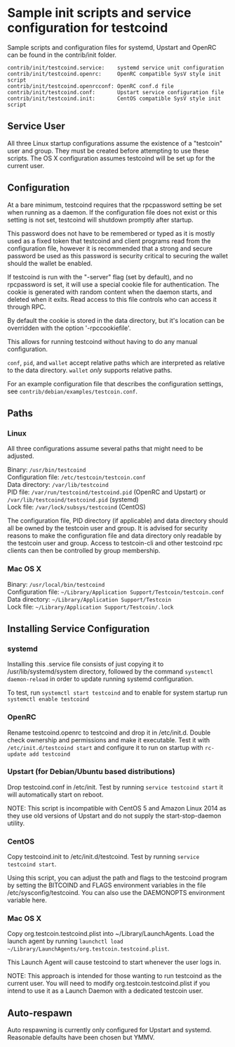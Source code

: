 Sample init scripts and service configuration for testcoind
==========================================================

Sample scripts and configuration files for systemd, Upstart and OpenRC
can be found in the contrib/init folder.

    contrib/init/testcoind.service:    systemd service unit configuration
    contrib/init/testcoind.openrc:     OpenRC compatible SysV style init script
    contrib/init/testcoind.openrcconf: OpenRC conf.d file
    contrib/init/testcoind.conf:       Upstart service configuration file
    contrib/init/testcoind.init:       CentOS compatible SysV style init script

Service User
---------------------------------

All three Linux startup configurations assume the existence of a "testcoin" user
and group.  They must be created before attempting to use these scripts.
The OS X configuration assumes testcoind will be set up for the current user.

Configuration
---------------------------------

At a bare minimum, testcoind requires that the rpcpassword setting be set
when running as a daemon.  If the configuration file does not exist or this
setting is not set, testcoind will shutdown promptly after startup.

This password does not have to be remembered or typed as it is mostly used
as a fixed token that testcoind and client programs read from the configuration
file, however it is recommended that a strong and secure password be used
as this password is security critical to securing the wallet should the
wallet be enabled.

If testcoind is run with the "-server" flag (set by default), and no rpcpassword is set,
it will use a special cookie file for authentication. The cookie is generated with random
content when the daemon starts, and deleted when it exits. Read access to this file
controls who can access it through RPC.

By default the cookie is stored in the data directory, but it's location can be overridden
with the option '-rpccookiefile'.

This allows for running testcoind without having to do any manual configuration.

`conf`, `pid`, and `wallet` accept relative paths which are interpreted as
relative to the data directory. `wallet` *only* supports relative paths.

For an example configuration file that describes the configuration settings,
see `contrib/debian/examples/testcoin.conf`.

Paths
---------------------------------

### Linux

All three configurations assume several paths that might need to be adjusted.

Binary:              `/usr/bin/testcoind`  
Configuration file:  `/etc/testcoin/testcoin.conf`  
Data directory:      `/var/lib/testcoind`  
PID file:            `/var/run/testcoind/testcoind.pid` (OpenRC and Upstart) or `/var/lib/testcoind/testcoind.pid` (systemd)  
Lock file:           `/var/lock/subsys/testcoind` (CentOS)  

The configuration file, PID directory (if applicable) and data directory
should all be owned by the testcoin user and group.  It is advised for security
reasons to make the configuration file and data directory only readable by the
testcoin user and group.  Access to testcoin-cli and other testcoind rpc clients
can then be controlled by group membership.

### Mac OS X

Binary:              `/usr/local/bin/testcoind`  
Configuration file:  `~/Library/Application Support/Testcoin/testcoin.conf`  
Data directory:      `~/Library/Application Support/Testcoin`  
Lock file:           `~/Library/Application Support/Testcoin/.lock`  

Installing Service Configuration
-----------------------------------

### systemd

Installing this .service file consists of just copying it to
/usr/lib/systemd/system directory, followed by the command
`systemctl daemon-reload` in order to update running systemd configuration.

To test, run `systemctl start testcoind` and to enable for system startup run
`systemctl enable testcoind`

### OpenRC

Rename testcoind.openrc to testcoind and drop it in /etc/init.d.  Double
check ownership and permissions and make it executable.  Test it with
`/etc/init.d/testcoind start` and configure it to run on startup with
`rc-update add testcoind`

### Upstart (for Debian/Ubuntu based distributions)

Drop testcoind.conf in /etc/init.  Test by running `service testcoind start`
it will automatically start on reboot.

NOTE: This script is incompatible with CentOS 5 and Amazon Linux 2014 as they
use old versions of Upstart and do not supply the start-stop-daemon utility.

### CentOS

Copy testcoind.init to /etc/init.d/testcoind. Test by running `service testcoind start`.

Using this script, you can adjust the path and flags to the testcoind program by
setting the BITCOIND and FLAGS environment variables in the file
/etc/sysconfig/testcoind. You can also use the DAEMONOPTS environment variable here.

### Mac OS X

Copy org.testcoin.testcoind.plist into ~/Library/LaunchAgents. Load the launch agent by
running `launchctl load ~/Library/LaunchAgents/org.testcoin.testcoind.plist`.

This Launch Agent will cause testcoind to start whenever the user logs in.

NOTE: This approach is intended for those wanting to run testcoind as the current user.
You will need to modify org.testcoin.testcoind.plist if you intend to use it as a
Launch Daemon with a dedicated testcoin user.

Auto-respawn
-----------------------------------

Auto respawning is currently only configured for Upstart and systemd.
Reasonable defaults have been chosen but YMMV.
